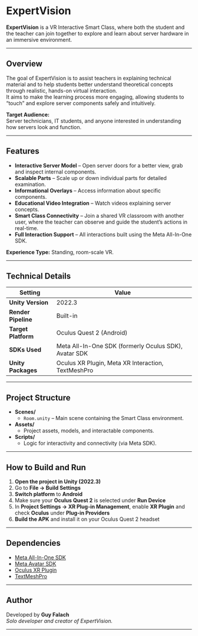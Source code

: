 # ExpertVision

**ExpertVision** is a VR Interactive Smart Class, where both the student and the teacher can join together to explore and learn about server hardware in an immersive environment.

---

## Overview

The goal of ExpertVision is to assist teachers in explaining technical material and to help students better understand theoretical concepts through realistic, hands-on virtual interaction.  
It aims to make the learning process more engaging, allowing students to “touch” and explore server components safely and intuitively.

**Target Audience:**  
Server technicians, IT students, and anyone interested in understanding how servers look and function.

---

## Features

- **Interactive Server Model** – Open server doors for a better view, grab and inspect internal components.  
- **Scalable Parts** – Scale up or down individual parts for detailed examination.  
- **Informational Overlays** – Access information about specific components.  
- **Educational Video Integration** – Watch videos explaining server concepts.  
- **Smart Class Connectivity** – Join a shared VR classroom with another user, where the teacher can observe and guide the student’s actions in real-time.  
- **Full Interaction Support** – All interactions built using the Meta All-In-One SDK.  

**Experience Type:** Standing, room-scale VR.

---

## Technical Details

| Setting | Value |
|----------|-------|
| **Unity Version** | 2022.3 |
| **Render Pipeline** | Built-in |
| **Target Platform** | Oculus Quest 2 (Android) |
| **SDKs Used** | Meta All-In-One SDK (formerly Oculus SDK), Avatar SDK |
| **Unity Packages** | Oculus XR Plugin, Meta XR Interaction, TextMeshPro |

---

## Project Structure

- **Scenes/**
  - `Room.unity` – Main scene containing the Smart Class environment.
- **Assets/**
  - Project assets, models, and interactable components.
- **Scripts/**
  - Logic for interactivity and connectivity (via Meta SDK).

---

## How to Build and Run

1. **Open the project in Unity (2022.3)**  
2. Go to **File → Build Settings**  
3. **Switch platform** to **Android**  
4. Make sure your **Oculus Quest 2** is selected under **Run Device**  
5. In **Project Settings → XR Plug-in Management**, enable **XR Plugin** and check **Oculus** under **Plug-in Providers**  
6. **Build the APK** and install it on your Oculus Quest 2 headset  

---

## Dependencies

- [Meta All-In-One SDK](https://developers.meta.com/horizon/downloads/package/meta-xr-sdk-all-in-one-upm/)
- [Meta Avatar SDK](https://developers.meta.com/horizon/downloads/package/meta-avatars-sdk/)
- [Oculus XR Plugin](https://docs.unity3d.com/Packages/com.unity.xr.oculus@latest/)
- [TextMeshPro](https://docs.unity3d.com/Packages/com.unity.textmeshpro@latest/)

---

## Author

Developed by **Guy Falach**  
*Solo developer and creator of ExpertVision.*

---
